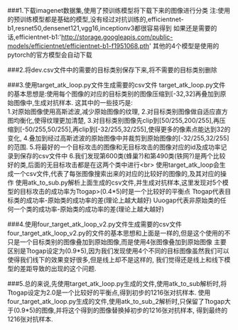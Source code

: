 ###1.下载imagenet数据集,使用了预训练模型将下载下来的图像进行分类
  注:使用的预训练模型都是基础的模型,没有经过对抗训练的,efficientnet-b1,resnet50,densenet121,vgg16,inceptionv3都很容易得到
  如果还是需要的话,efficientnet-b1:'http://storage.googleapis.com/public-models/efficientnet/efficientnet-b1-f1951068.pth'
  其他的4个模型是使用的pytorch的官方模型会自动下载

###2.将dev.csv文件中的需要的目标类别保存下来,将不需要的目标类别删除

###3.使用target_atk_loop.py文件生成需要的csv文件
  target_atk_loop.py文件的基本思想是:使用每个图像的对应的目标类别的图像压缩到[-32,32]再叠加到原始图像中,生成对抗样本.
  这其中的一些技巧是:<br>
        1.对原始图像使用高斯滤波,减少原始图像的纹理,
	2.对目标类别图像做自适应直方图均衡化,使得纹理更加清楚,
	3.对目标类别图像先clip到[50/255,200/255],再压缩到[-50/255,50/255],再clip到[-32/255,32/255],使得更多的像素点能达到32的变化,
	4.叠加到经过高斯滤波的原始图像中并裁剪到原始图像的[-32/255,32/255]的范围.
	5.将最好的一个目标攻击的图像和无目标攻击的图像对应的id及成功率记录到保存的csv文件中
	6.我们发现第600类(蜂巢?)和第490类(铁网?)是两个比较好的类,后面的无目标攻击都是在这两个类中进行\<br>
  使用target_atk_loop会生成一个csv文件,代表了每张图像搜索出来的对应的比较好的图像的,及其对应的操作
  使用atk_to_sub.py解析上面生成的csv文件,并生成对抗样本,这里发现对5个模型的目标攻击的成功率为Ttogap>(0.4*5)时是一个比较好的平衡点
  Ttogap代表目标类的成功率-原始类的成功率的差(理论上越大越好)
  Uuogap代表非原始类的任何一个类的成功率-原始类的成功率的差(理论上越大越好)

###4.使用four_target_atk_loop_v2.py文件生成需要的csv文件
  four_target_atk_loop_v2.py的文件的基本思想和上面是一样的,但是这个使用的不只是一个目标类别的图像叠加到原始图像,而是使用4张图像叠加到原始图像
  主要区别是Ttogap设定为(0.9*5),因为我们发现使用4个不同的目标图像虽然我们可以使得我们线下的效果变好很多,但是线上却不是这样的,
  我们觉得还是线上和线下模型的差距导致的出现的这个问题.

###5.总的来说,先使用target_atk_loop.py生成的文件,使用atk_to_sub解析时,将Ttogap设定为2.0是一个比较好的平衡点,得到初步的1216张对抗样本.
  使用four_target_atk_loop.py生成的文件,使用atk_to_sub_2解析时,只保留了Ttogap大于(0.9*5)的图像,并将这个得到的图像替换掉初步的1216张对抗样本,
  得到最终的1216张对抗样本.


